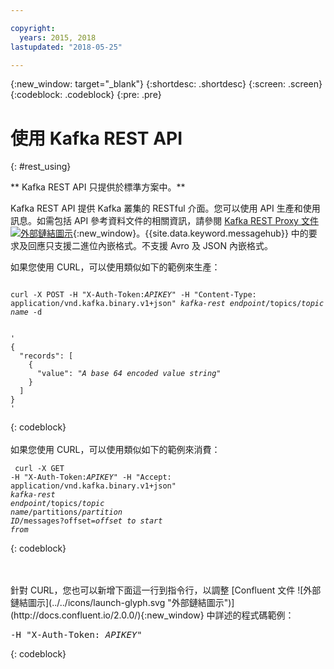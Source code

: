 ```yaml
---

copyright:
  years: 2015, 2018
lastupdated: "2018-05-25"

---
```


{:new_window: target="_blank"}
{:shortdesc: .shortdesc}
{:screen: .screen}
{:codeblock: .codeblock}
{:pre: .pre}

# 使用 Kafka REST API
{: #rest_using}

** Kafka REST API 只提供於標準方案中。**
<br/>

Kafka REST API 提供 Kafka 叢集的 RESTful 介面。您可以使用 API 生產和使用訊息。如需包括 API 參考資料文件的相關資訊，請參閱 [Kafka REST Proxy 文件 ![外部鏈結圖示](../../icons/launch-glyph.svg "外部鏈結圖示")](https://docs.confluent.io/2.0.0/kafka-rest/docs/index.html){:new_window}。{{site.data.keyword.messagehub}} 中的要求及回應只支援二進位內嵌格式。不支援 Avro 及 JSON 內嵌格式。

如果您使用 CURL，可以使用類似如下的範例來生產：
<pre class="pre"><code>
curl -X POST -H "X-Auth-Token:<var class="keyword varname">APIKEY</var>" -H "Content-Type: application/vnd.kafka.binary.v1+json" <var class="keyword varname">kafka-rest endpoint</var>/topics/<var class="keyword varname">topic name</var> -d 
 

'
{
  "records": [
    {
      "value": "<var class="keyword varname">A base 64 encoded value string</var>"
    }
  ]
}
'
</code></pre>
{: codeblock}
<br/>
<br/>
如果您使用 CURL，可以使用類似如下的範例來消費：<pre class="pre"><code>
curl -X GET -H "X-Auth-Token:<var class="keyword varname">APIKEY</var>" -H "Accept: application/vnd.kafka.binary.v1+json" <var class="keyword varname">kafka-rest endpoint</var>/topics/<var class="keyword varname">topic name</var>/partitions/<var class="keyword varname">partition ID</var>/messages?offset=<var class="keyword varname">offset to start from</var>
</code></pre>
{: codeblock}

<br/>
<br/>
針對 CURL，您也可以新增下面這一行到指令行，以調整 [Confluent 文件 ![外部鏈結圖示](../../icons/launch-glyph.svg "外部鏈結圖示")](http://docs.confluent.io/2.0.0/){:new_window} 中詳述的程式碼範例：
<pre class="pre">-H "X-Auth-Token: <var class="keyword varname">APIKEY</var>"</pre>
{: codeblock}


<!-- Comment from Andrew
basic introduction, definitely including health warning
-->

